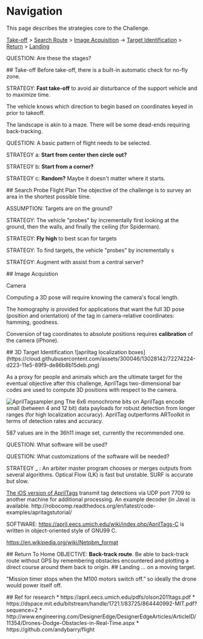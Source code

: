 # Navigation 
This page describes the strategies core to the Challenge.

<a href="#Takeoff">Take-off</a> > <a href="#FlightPlan">Search Route</a> > <a href="#ImageAcquisition">Image Acquisition</a> -> <a href="#TargetID">Target Identification</a> > <a href="#RTH">Return</a> > <a href="#Landing">Landing</a>

QUESTION: Are these the stages?


<a name="Takeoff">
## Take-off</a>
Before take-off, there is a built-in automatic check for no-fly zone.

STRATEGY: <strong>Fast take-off</strong> to avoid air disturbance of the support vehicle and to maximize time.

The vehicle knows which direction to begin based on coordinates keyed in prior to takeoff.

The landscape is akin to a maze. There will be some dead-ends requiring back-tracking.

QUESTION: A basic pattern of flight needs to be selected.

STRATEGY a: <strong>Start from center then circle out?</strong>

STRATEGY b: <strong>Start from a corner?</strong>

STRATEGY c: <strong>Random?</strong> Maybe it doesn't matter where it starts.




<a name="FlightPlan">
## Search Probe Flight Plan</a>
The objective of the challenge is to survey an area in the shortest possible time.

ASSUMPTION: Targets are on the ground?

STRATEGY: The vehicle "probes" by incrementally first looking at the ground, then the walls, and finally the ceiling (for Spiderman).

STRATEGY: <strong>Fly high</strong> to best scan for targets

STRATEGY: To find targets, the vehicle "probes" by incrementally s

STRATEGY: Augment with assist from a central server?

<a name="ImageAcquisition">
## Image Acquistion</a>

Camera

Computing a 3D pose will require knowing the camera's focal length.

The homography is provided for applications that want the full 3D pose (position and orientation) of the tag in camera-relative coordinates:
hamming, goodness.

Conversion of tag coordinates to absolute positions requires <strong>calibration</strong> of the camera (iPhone).

<a name="TargetID">
## 3D Target Identification</a>
![apriltag localization boxes](https://cloud.githubusercontent.com/assets/300046/13028142/72274224-d223-11e5-89f9-de86b8b15deb.png)

As a proxy for people and animals which are the ultimate target for the eventual objective after this challenge, AprilTags two-dimensional bar codes are used to compute 3D positions with respect to the camera.

<img alt="AprilTagsampler.png"  src="https://cloud.githubusercontent.com/assets/300046/13027844/927665ee-d21b-11e5-8a07-b79654ca3886.png">
The 6x6 monochrome bits on AprilTags encode small (between 4 and 12 bit) data payloads for robust detection from longer ranges (for high localization accuracy).
AprilTag outperforms ARToolkit in terms of detection rates and accuracy. 

587 values are in the 36h11 image set, currently the recommended one. 

QUESTION: What software will be used?

QUESTION: What customizations of the software will be needed?

STRATEGY _ : An arbiter master program chooses or merges outputs from several algorithms.
	Optical Flow (LK) is fast but unstable.
	SURF is accurate but slow.

<a target="_blank" href="https://april.eecs.umich.edu/wiki/index.php/AprilTags">
The iOS version of AprilTags</a> transmit tag detections via UDP port 7709 to another machine for additional processing. An example decoder (in Java) is available. http://robocomp.readthedocs.org/en/latest/code-examples/apritagstutorial/

SOFTWARE: https://april.eecs.umich.edu/wiki/index.php/AprilTags-C
is written in object-oriented style of GNU99 C.

https://en.wikipedia.org/wiki/Netpbm_format


 
<a name="RTH">
## Return To Home</a>
OBJECTIVE: <strong>Back-track route</strong>. Be able to back-track route without GPS
by remembering obstacles encountered and plotting a direct course around them back to origin.

<a name="Landing">
## Landing</a>
... on a moving target.

"Mission timer stops when the M100 motors switch off.” so ideally the drone would power itself off.


<a name="Research">
## Ref for research</a>
* https://april.eecs.umich.edu/pdfs/olson2011tags.pdf
* https://dspace.mit.edu/bitstream/handle/1721.1/83725/864440992-MIT.pdf?sequence=2
* http://www.engineering.com/DesignerEdge/DesignerEdgeArticles/ArticleID/11354/Drones-Dodge-Obstacles-in-Real-Time.aspx
* https://github.com/andybarry/flight



